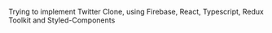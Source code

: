 Trying to implement Twitter Clone, using Firebase, React, Typescript, Redux Toolkit and Styled-Components
